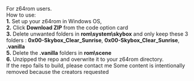 For z64rom users.  
How to use:    
**1.** Set up your z64rom in Windows OS,  
**2.** Click **Download ZIP** from the code option card  
**3.** Delete unwanted folders in **rom\system\skybox** and only keep these 3 folders :  **0x00-Skybox_Clear_Sunrise**, **0x00-Skybox_Clear_Sunrise**,  **.vanilla**  
**5.** Delete the **.vanilla** folders in **rom\scene**   
**6.** Unzipped the repo and overwrite it to your z64rom directory.   
If the repo fails to build, please contact me
Some content is intentionally removed because the creators requested
